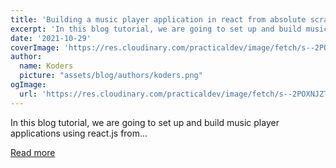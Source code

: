 ```yaml
---
title: 'Building a music player application in react from absolute scratch 🔥🎶'
excerpt: 'In this blog tutorial, we are going to set up and build music player applications using react.js from...'
date: '2021-10-29'
coverImage: 'https://res.cloudinary.com/practicaldev/image/fetch/s--2POXNJZT--/c_imagga_scale,f_auto,fl_progressive,h_420,q_auto,w_1000/https://dev-to-uploads.s3.amazonaws.com/uploads/articles/zs01nq18gjt385xkshgm.png'
author:
  name: Koders
  picture: "assets/blog/authors/koders.png"
ogImage:
  url: 'https://res.cloudinary.com/practicaldev/image/fetch/s--2POXNJZT--/c_imagga_scale,f_auto,fl_progressive,h_420,q_auto,w_1000/https://dev-to-uploads.s3.amazonaws.com/uploads/articles/zs01nq18gjt385xkshgm.png'
---
```


In this blog tutorial, we are going to set up and build music player applications using react.js from...

[Read more](https://dev.to/aviyel/building-a-music-player-application-in-react-js-3ngd)
